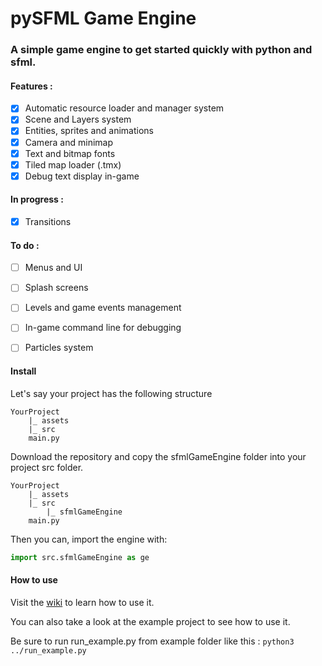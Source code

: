 # pySFML Game Engine
### A simple game engine to get started quickly with python and sfml.

#### Features :
 - [x] Automatic resource loader and  manager system
 - [x] Scene and Layers system
 - [x] Entities, sprites and animations 
 - [x] Camera and minimap
 - [x] Text and bitmap fonts
 - [x] Tiled map loader (.tmx)
 - [x] Debug text display in-game
 
#### In progress :
 - [x] Transitions
 
#### To do :
 - [ ] Menus and UI
 - [ ] Splash screens
 - [ ] Levels and game events management
 - [ ] In-game command line for debugging
 - [ ] Particles system


#### Install

Let's say your project has the following structure
```
YourProject
    |_ assets
    |_ src
    main.py
```

Download the repository and copy the sfmlGameEngine folder into your project src folder.
```
YourProject
    |_ assets
    |_ src
        |_ sfmlGameEngine
    main.py
```
Then you can, import the engine with:
 ```python 
import src.sfmlGameEngine as ge
```

#### How to use

Visit the [wiki](https://github.com/Madour/pySFMLGameEngine/wiki) to learn how to use it.

You can also take a look at the example project to see how to use it.

Be sure to run run_example.py from example folder like this : `python3 ../run_example.py`
